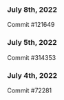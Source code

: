 ### July 8th, 2022

Commit #121649

### July 5th, 2022

Commit #314353


### July 4th, 2022

Commit #72281
